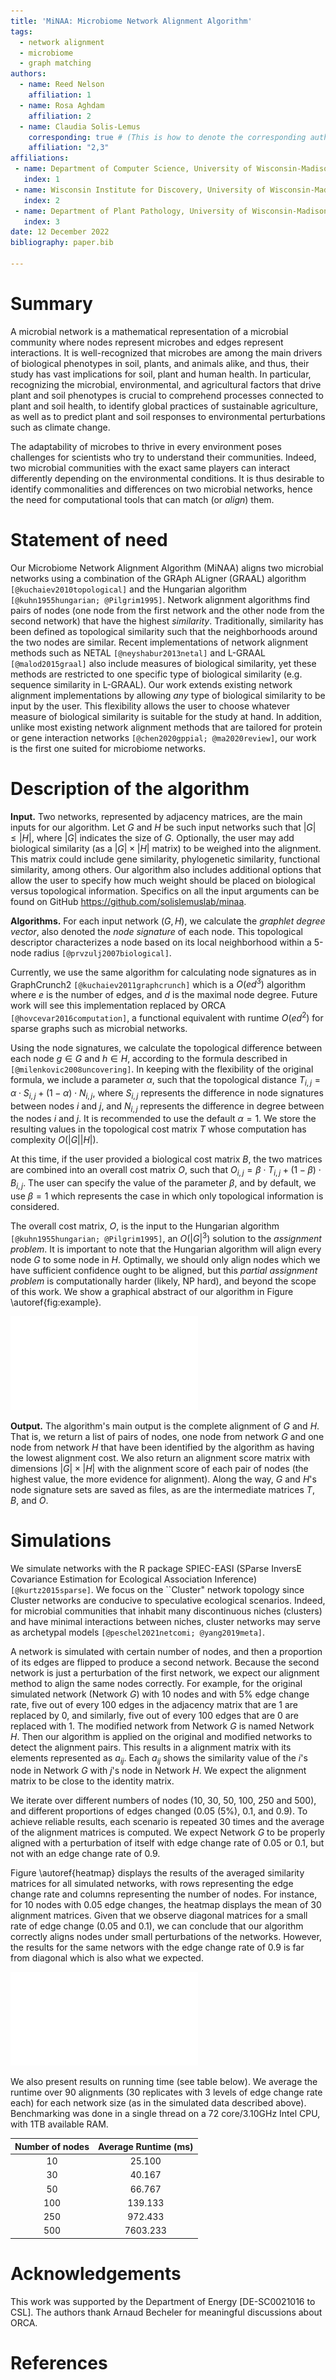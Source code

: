 ```yaml
---
title: 'MiNAA: Microbiome Network Alignment Algorithm'
tags:
  - network alignment
  - microbiome
  - graph matching
authors:
  - name: Reed Nelson
    affiliation: 1 
  - name: Rosa Aghdam
    affiliation: 2
  - name: Claudia Solis-Lemus
    corresponding: true # (This is how to denote the corresponding author)
    affiliation: "2,3"
affiliations:
 - name: Department of Computer Science, University of Wisconsin-Madison
   index: 1
 - name: Wisconsin Institute for Discovery, University of Wisconsin-Madison
   index: 2
 - name: Department of Plant Pathology, University of Wisconsin-Madison
   index: 3
date: 12 December 2022
bibliography: paper.bib

---
```


# Summary

A microbial network is a mathematical representation of a microbial community where nodes represent microbes and edges represent interactions. It is well-recognized that microbes are among the main drivers of biological phenotypes in soil, plants, and animals alike, and thus, their study has vast implications for soil, plant and human health. In particular, recognizing the microbial, environmental, and agricultural factors that drive plant and soil phenotypes is crucial to comprehend processes connected to plant and soil health, to identify global practices of sustainable agriculture, as well as to predict plant and soil responses to environmental perturbations such as climate change.

The adaptability of microbes to thrive in every environment poses challenges for scientists who try to understand their communities. Indeed, two microbial communities with the exact same players can interact differently depending on the environmental conditions. It is thus desirable to identify commonalities and differences on two microbial networks, hence the need for computational tools that can match (or _align_) them.

# Statement of need

Our Microbiome Network Alignment Algorithm (MiNAA) aligns two microbial networks using a combination of the GRAph ALigner (GRAAL) algorithm `[@kuchaiev2010topological]` and the Hungarian algorithm `[@kuhn1955hungarian; @Pilgrim1995]`. Network alignment algorithms find pairs of nodes (one node from the first network and the other node from the second network) that have the highest _similarity_. Traditionally, similarity has been defined as topological similarity such that the neighborhoods around the two nodes are similar. Recent implementations of network alignment methods such as NETAL `[@neyshabur2013netal]` and L-GRAAL `[@malod2015graal]` also include measures of biological similarity, yet these methods are restricted to one specific type of biological similarity (e.g. sequence similarity in L-GRAAL). Our work extends existing network alignment implementations by allowing _any_ type of biological similarity to be input by the user. This flexibility allows the user to choose whatever measure of biological similarity is suitable for the study at hand.
In addition, unlike most existing network alignment methods that are tailored for protein or gene interaction networks `[@chen2020gppial; @ma2020review]`, our work is the first one suited for microbiome networks.

# Description of the algorithm

**Input.** 
Two networks, represented by adjacency matrices, are the main inputs for our algorithm. Let $G$ and $H$ be such input networks such that $|G| \leq |H|$, where $|G|$ indicates the size of $G$. Optionally, the user may add biological similarity (as a $|G| \times |H|$ matrix) to be weighed into the alignment. This matrix could include gene similarity, phylogenetic similarity, functional similarity, among others. Our algorithm also includes additional options that allow the user to specify how much weight should be placed on biological versus topological information. Specifics on all the input arguments can be found on GitHub https://github.com/solislemuslab/minaa.

**Algorithms.**
For each input network ($G,H$), we calculate the _graphlet degree vector_, also denoted the _node signature_ of each node. This topological descriptor characterizes a node based on its local neighborhood within a 5-node radius `[@prvzulj2007biological]`. 

Currently, we use the same algorithm for calculating node signatures as in GraphCrunch2 `[@kuchaiev2011graphcrunch]` which is a $O(ed^3)$ algorithm where $e$ is the number of edges, and $d$ is the maximal node degree. Future work will see this implementation replaced by ORCA `[@hovcevar2016computation]`, a functional equivalent with runtime $O(ed^2)$ for sparse graphs such as microbial networks.

Using the node signatures, we calculate the topological difference between each node $g \in G$ and $h \in H$, according to the formula described in `[@milenkovic2008uncovering]`. In keeping with the flexibility of the original formula, we include a parameter $\alpha$, such that the topological distance $T_{i,j} = \alpha \cdot S_{i,j} + (1 - \alpha) \cdot N_{i,j}$, where $S_{i,j}$ represents the difference in node signatures between nodes $i$ and $j$, and $N_{i,j}$ represents the difference in degree between the nodes $i$ and $j$. It is recommended to use the default $\alpha = 1$. We store the resulting values in the topological cost matrix $T$ whose computation has complexity $O(|G||H|)$.

At this time, if the user provided a biological cost matrix $B$, the two matrices are combined into an overall cost matrix $O$, such that $O_{i,j} = \beta \cdot T_{i,j} + (1 - \beta) \cdot B_{i,j}$. The user can specify the value of the parameter $\beta$, and by default, we use $\beta=1$ which represents the case in which only topological information is considered.

The overall cost matrix, $O$, is the input to the Hungarian algorithm `[@kuhn1955hungarian; @Pilgrim1995]`, an $O(|G|^3)$ solution to the _assignment problem_. It is important to note that the Hungarian algorithm will align every node $G$ to some node in $H$. Optimally, we should only align nodes which we have sufficient confidence ought to be aligned, but this _partial assignment problem_ is computationally harder (likely, NP hard), and beyond the scope of this work.
We show a graphical abstract of our algorithm in Figure \autoref{fig:example}.

![Graphical abstract of MiNAA. The algorithm takes two networks as input ($G,H$), and for each node in the networks, it computes a node signature vector based on the topological information of the node's neighborhood. With the node signatures, a topological cost matrix is computed which is then combined with a biological cost matrix input by the user. This method then applies the Hungarian algorithm to the overall cost matrix, resulting in a globally optimal alignment. Note that we show similarity matrices rather than cost matrices in this figure. While the algorithm works with cost matrices, similarity matrices are more intuitive for the graphical representation, and it is easy to convert one for the other with a transformation.\label{graph-abs}](graphics/graphical_abstract.pdf)


**Output.**
The algorithm's main output is the complete alignment of $G$ and $H$. That is, we return a list of pairs of nodes, one node from network $G$ and one node from network $H$ that have been identified by the algorithm as having the lowest alignment cost. We also return an alignment score matrix with dimensions $|G| \times |H|$ with the alignment score of each pair of nodes (the highest value, the more evidence for alignment). Along the way, $G$ and $H$'s node signature sets are saved as files, as are the intermediate matrices $T$, $B$, and $O$.


# Simulations

We simulate networks with the R package SPIEC-EASI (SParse InversE
Covariance Estimation for Ecological Association Inference) `[@kurtz2015sparse]`.
We focus on the ``Cluster" network topology since Cluster networks are conducive to speculative ecological scenarios. Indeed, for microbial communities that inhabit many discontinuous niches (clusters) and have minimal interactions between niches, cluster networks may serve as archetypal models 
`[@peschel2021netcomi; @yang2019meta]`.

A network is simulated with certain number of nodes, and then a proportion of its edges are flipped to produce a second network. Because the second network is just a perturbation of the first network, we expect our alignment method to align the same nodes correctly.
For example, for the original simulated network (Network $G$) with 10 nodes and with 5\% edge change rate, five out of every 100 edges in the adjacency matrix that are 1 are replaced by 0, and similarly, five out of every 100 edges that are 0 are replaced with 1. The modified network from Network $G$ is named Network $H$. Then our algorithm is applied on the original and modified networks to detect the alignment pairs. This results in a alignment matrix with its elements represented as $a_{ij}$. Each $a_{ij}$ shows the similarity value of the $i$'s node in Network $G$ with $j$'s node in Network $H$. We expect the alignment matrix to be close to the identity matrix.

We iterate over different numbers of nodes (10, 30, 50, 100, 250 and 500), and different proportions of edges changed (0.05 (5\%), 0.1, and 0.9). 
To achieve reliable results, each scenario is repeated 30 times and the average of the alignment matrices is computed. We expect Network $G$ to be properly aligned with a perturbation of itself with edge change rate of 0.05 or 0.1, but not with an edge change rate of 0.9.

Figure \autoref{heatmap} displays the results of the averaged similarity matrices for all simulated networks, with rows representing the edge change rate and columns representing the number of nodes. For instance, for 10 nodes with 0.05 edge changes, the heatmap displays the mean of 30 alignment matrices. Given that we observe diagonal matrices for a small rate of edge change (0.05 and 0.1), we can conclude that our algorithm correctly aligns nodes under small perturbations of the networks. However, the results for the same networs with the edge change rate of 0.9 is far from diagonal which is also what we expected.

![Averaged alignment matrices for all simulated networks, rows representing the rate of altered edge change and columns representing the number of nodes. As expected, for 0.05 or 0.1 edge change rate, the alignment matrices are close to identity matrices illustrating our method's ability to align the same nodes on perturbed networks.\label{heatmap}](graphics/heatmapGraph.pdf)


We also present results on running time (see table below).
We average the runtime over 90 alignments (30 replicates with 3 levels of edge change rate each) for each network size (as in the simulated data described above). Benchmarking was done in a single thread on a 72 core/3.10GHz Intel CPU, with 1TB available RAM.

| Number of nodes      | Average Runtime (ms) |
| :---:                |    :----:     |
| 10                   | 25.100        |
| 30                   | 40.167        |
| 50                   | 66.767        |
| 100                  | 139.133       |
| 250                  | 972.433       |
| 500                  | 7603.233      |

# Acknowledgements 
This work was supported by the Department of Energy [DE-SC0021016 to CSL]. The authors thank Arnaud Becheler for meaningful discussions about ORCA.

# References

